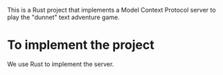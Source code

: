 This is a Rust project that implements a Model Context Protocol server to play the "dunnet" text adventure game.

# To implement the project

We use Rust to implement the server.

